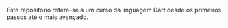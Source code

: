 Este repositório refere-se a um curso da linguagem Dart desde os primeiros passos até o mais avançado.
